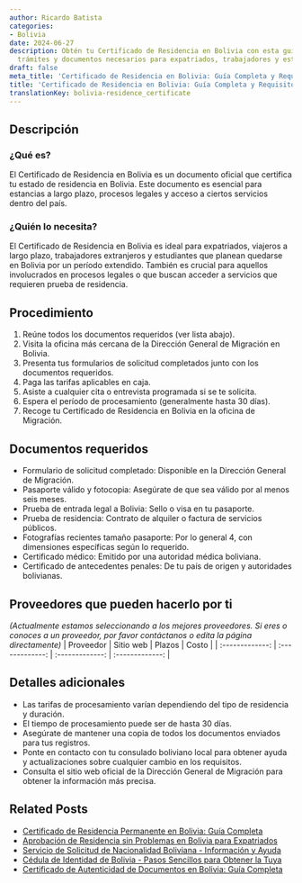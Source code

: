 ```yaml
---
author: Ricardo Batista
categories:
- Bolivia
date: 2024-06-27
description: Obtén tu Certificado de Residencia en Bolivia con esta guía. Requisitos,
  trámites y documentos necesarios para expatriados, trabajadores y estudiantes.
draft: false
meta_title: 'Certificado de Residencia en Bolivia: Guía Completa y Requisitos'
title: 'Certificado de Residencia en Bolivia: Guía Completa y Requisitos'
translationKey: bolivia-residence_certificate
---
```



## Descripción
### ¿Qué es?
El Certificado de Residencia en Bolivia es un documento oficial que certifica tu estado de residencia en Bolivia. Este documento es esencial para estancias a largo plazo, procesos legales y acceso a ciertos servicios dentro del país.

### ¿Quién lo necesita?
El Certificado de Residencia en Bolivia es ideal para expatriados, viajeros a largo plazo, trabajadores extranjeros y estudiantes que planean quedarse en Bolivia por un período extendido. También es crucial para aquellos involucrados en procesos legales o que buscan acceder a servicios que requieren prueba de residencia.

## Procedimiento

1. Reúne todos los documentos requeridos (ver lista abajo).
2. Visita la oficina más cercana de la Dirección General de Migración en Bolivia.
3. Presenta tus formularios de solicitud completados junto con los documentos requeridos.
4. Paga las tarifas aplicables en caja.
5. Asiste a cualquier cita o entrevista programada si se te solicita.
6. Espera el período de procesamiento (generalmente hasta 30 días).
7. Recoge tu Certificado de Residencia en Bolivia en la oficina de Migración.

## Documentos requeridos

- Formulario de solicitud completado: Disponible en la Dirección General de Migración.
- Pasaporte válido y fotocopia: Asegúrate de que sea válido por al menos seis meses.
- Prueba de entrada legal a Bolivia: Sello o visa en tu pasaporte.
- Prueba de residencia: Contrato de alquiler o factura de servicios públicos.
- Fotografías recientes tamaño pasaporte: Por lo general 4, con dimensiones específicas según lo requerido.
- Certificado médico: Emitido por una autoridad médica boliviana.
- Certificado de antecedentes penales: De tu país de origen y autoridades bolivianas.

## Proveedores que pueden hacerlo por ti
_(Actualmente estamos seleccionando a los mejores proveedores. Si eres o conoces a un proveedor, por favor contáctanos o edita la página directamente)_
| Proveedor        |     Sitio web     |     Plazos    |       Costo      |
| :-------------: | :-------------: |  :-------------: | :-------------: |

## Detalles adicionales

- Las tarifas de procesamiento varían dependiendo del tipo de residencia y duración.
- El tiempo de procesamiento puede ser de hasta 30 días.
- Asegúrate de mantener una copia de todos los documentos enviados para tus registros.
- Ponte en contacto con tu consulado boliviano local para obtener ayuda y actualizaciones sobre cualquier cambio en los requisitos.
- Consulta el sitio web oficial de la Dirección General de Migración para obtener la información más precisa.


## Related Posts

- [Certificado de Residencia Permanente en Bolivia: Guía Completa](https://tramitit.com/es/guides/bolivia/certificado_de_residencia_permanente/)
- [Aprobación de Residencia sin Problemas en Bolivia para Expatriados](https://tramitit.com/es/guides/bolivia/solicitud_de_residencia/)
- [Servicio de Solicitud de Nacionalidad Boliviana - Información y Ayuda](https://tramitit.com/es/guides/bolivia/solicitud_de_nacionalidad/)
- [Cédula de Identidad de Bolivia - Pasos Sencillos para Obtener la Tuya](https://tramitit.com/es/guides/bolivia/cédula_de_identidad/)
- [Certificado de Autenticidad de Documentos en Bolivia: Guía Completa](https://tramitit.com/es/guides/bolivia/certificado_de_autenticidad_de_documentos/)